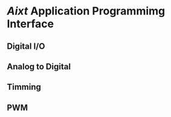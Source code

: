 # **_Aixt_** Application Programmimg Interface

## Digital I/O

## Analog to Digital

## Timming

## PWM


